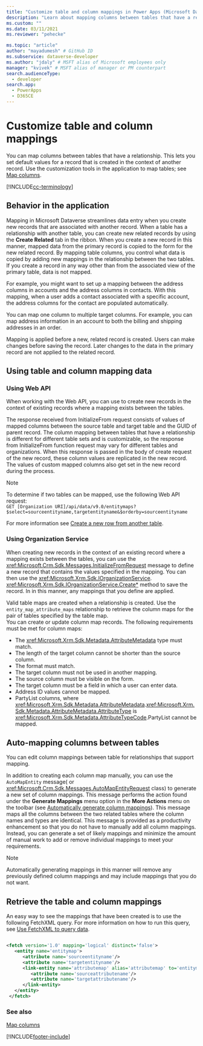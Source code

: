 ```yaml
---
title: "Customize table and column mappings in Power Apps (Microsoft Dataverse) | Microsoft Docs" # Intent and product brand in a unique string of 43-59 chars including spaces
description: "Learn about mapping columns between tables that have a relationship in Power Apps. This lets you set default values for a record that is created in the context of another record." # 115-145 characters including spaces. This abstract displays in the search result.
ms.custom: ""
ms.date: 03/11/2021
ms.reviewer: "pehecke"

ms.topic: "article"
author: "mayadumesh" # GitHub ID
ms.subservice: dataverse-developer
ms.author: "jdaly" # MSFT alias of Microsoft employees only
manager: "kvivek" # MSFT alias of manager or PM counterpart
search.audienceType: 
  - developer
search.app: 
  - PowerApps
  - D365CE
---
```

# Customize table and column mappings

You can map columns between tables that have a relationship. This lets you set default values for a record that is created in the context of another record. Use the customization tools in the application to map tables; see [Map columns](../../maker/data-platform/map-entity-fields.md).

[!INCLUDE[cc-terminology](includes/cc-terminology.md)]

## Behavior in the application

 Mapping in Microsoft Dataverse streamlines data entry when you create new records that are associated with another record. When a table has a relationship with another table, you can create new related records by using the **Create Related** tab in the ribbon. When you create a new record in this manner, mapped data from the primary  record is copied to the form for the new related record. By mapping table columns, you control what data is copied by adding new mappings in the relationship between the two tables. If you create a record in any way other than from the associated view of the primary table, data is not mapped.  

 For example, you might want to set up a mapping between the address columns in accounts and the address columns in contacts. With this mapping, when a user adds a contact associated with a specific account, the address columns for the contact are populated automatically.  

 You can map one column to multiple target columns. For example, you can map address information in an account to both the billing and shipping addresses in an order.  

 Mapping is applied before a new, related record is created. Users can make changes before saving the record. Later changes to the data in the primary record are not applied to the related record.  

## Using table and column mapping data

### Using Web API

When working with the Web API, you can use <xref href="Microsoft.Dynamics.CRM.InitializeFrom?text=InitializeFrom Function" /> to create new records in the context of existing records where a mapping exists between the tables. 

The response received from InitializeFrom request consists of values of mapped columns between the source table and target table and the GUID of parent record. The column mapping between tables that have a relationship is different for different table sets and is customizable, so the response from InitializeFrom function request may vary for different tables and organizations. When this response is passed in the body of create request of the new record, these column values are replicated in the new record. The values of custom mapped columns also get set in the new record during the process.

> [!NOTE] 
> To determine if two tables can be mapped, use the following Web API request:<br/>`GET [Organization URI]/api/data/v9.0/entitymaps?$select=sourceentityname,targetentityname&$orderby=sourceentityname`

For more information see [Create a new row from another table](webapi/create-entity-web-api.md#create-a-new-table-row-from-another-table).

### Using Organization Service

 When creating new records in the context of an existing record where a mapping exists between the tables, you can use the 
 <xref:Microsoft.Crm.Sdk.Messages.InitializeFromRequest> message to define a new record that contains the values specified in the mapping. You can then use the 
<xref:Microsoft.Xrm.Sdk.IOrganizationService>.
 <xref:Microsoft.Xrm.Sdk.IOrganizationService.Create*> method to save the record. In in this manner, any mappings that you define are applied.  

 Valid table maps are created when a relationship is created. Use the `entity_map_attribute_maps` relationship to retrieve the column maps for the pair of tables specified by the table map.  
 You can create or update column map records. The following requirements must be met for column maps:  
- The <xref:Microsoft.Xrm.Sdk.Metadata.AttributeMetadata> type must match.
- The length of the target column cannot be shorter than the source column.
- The format must match.
- The target column must not be used in another mapping.
- The source column must be visible on the form.
- The target column must be a field in which a user can enter data.
- Address ID values cannot be mapped.
- PartyList columns, where <xref:Microsoft.Xrm.Sdk.Metadata.AttributeMetadata>.<xref:Microsoft.Xrm.Sdk.Metadata.AttributeMetadata.AttributeType> is <xref:Microsoft.Xrm.Sdk.Metadata.AttributeTypeCode>.PartyList cannot be mapped.

<a name="bkmk_Automapping"></a>

## Auto-mapping columns between tables

 You can edit column mappings between table for relationships that support mapping. 

 In addition to creating each column map manually, you can use the 
 `AutoMapEntity` message(<xref href="Microsoft.Dynamics.CRM.AutoMapEntity?text=AutoMapEntity Action" /> or <xref:Microsoft.Crm.Sdk.Messages.AutoMapEntityRequest> class) to generate a new set of column mappings. This message performs the action found under the **Generate Mappings** menu option in the **More Actions** menu on the toolbar (see [Automatically generate column mappings](../../maker/data-platform/map-entity-fields.md#automatically-generate-column-mappings)). This message maps all the columns between the two related tables where the column names and types are identical. This message is provided as a productivity enhancement so that you do not have to manually add all column mappings. Instead, you can generate a set of likely mappings and minimize the amount of manual work to add or remove individual mappings to meet your requirements.

> [!NOTE]
> Automatically generating mappings in this manner will remove any previously defined column mappings and may include mappings that you do not want.  

<a name="BKMK_mapping"></a>

## Retrieve the table and column mappings

 An easy way to see the mappings that have been created is to use the following FetchXML query. For more information on how to run this query, see [Use FetchXML to query data](use-fetchxml-construct-query.md).

```xml

<fetch version='1.0' mapping='logical' distinct='false'>
   <entity name='entitymap'>
      <attribute name='sourceentityname'/>
      <attribute name='targetentityname'/>
      <link-entity name='attributemap' alias='attributemap' to='entitymapid' from='entitymapid' link-type='inner'>
         <attribute name='sourceattributename'/>
         <attribute name='targetattributename'/>
      </link-entity>
   </entity>
 </fetch>
```

### See also

 [Map columns](../../maker/data-platform/map-entity-fields.md)


[!INCLUDE[footer-include](../../includes/footer-banner.md)]